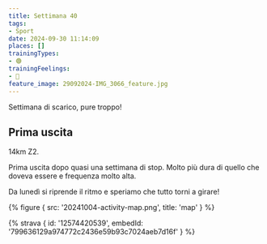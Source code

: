 ```yaml
---
title: Settimana 40
tags:
- Sport
date: 2024-09-30 11:14:09
places: []
trainingTypes:
- 🟢
trainingFeelings:
- 🫤
feature_image: 29092024-IMG_3066_feature.jpg
---
```


Settimana di scarico, pure troppo!
<!--more--> 

## Prima uscita
14km Z2.

Prima uscita dopo quasi una settimana di stop. 
Molto più dura di quello che doveva essere e frequenza molto alta. 

Da lunedì si riprende il ritmo e speriamo che tutto torni a girare!

{% figure { src: '20241004-activity-map.png', title: 'map' } %}

{% strava { id: '12574420539', embedId: '799636129a974772c2436e59b93c7024aeb7d16f' } %}